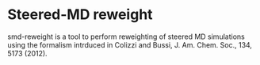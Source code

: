 Steered-MD reweight
===================

smd-reweight is a tool to perform reweighting of steered MD simulations
using the formalism intrduced in Colizzi and Bussi, J. Am. Chem. Soc., 134, 5173 (2012).

